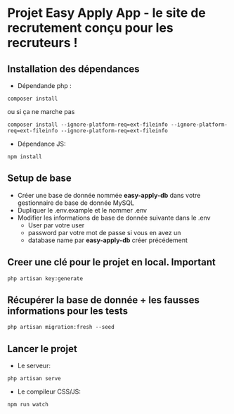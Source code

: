 # Projet Easy Apply App - le site de recrutement conçu pour les recruteurs !

## Installation des dépendances
- Dépendande php : 
``` 
composer install 
``` 
ou si ça ne marche pas 
``` 
composer install --ignore-platform-req=ext-fileinfo --ignore-platform-req=ext-fileinfo --ignore-platform-req=ext-fileinfo
```
- Dépendance JS: 
``` 
npm install 
```

## Setup de base 
- Créer une base de donnée nommée **easy-apply-db** dans votre gestionnaire de base de donnée MySQL
- Dupliquer le .env.example et le nommer .env
- Modifier les informations de base de donnée suivante dans le .env
  - User par votre user
  - password par votre mot de passe si vous en avez un
  - database name par **easy-apply-db** créer précédement

## Creer une clé pour le projet en local. Important
``` 
php artisan key:generate 
```

## Récupérer la base de donnée + les fausses informations pour les tests
```
php artisan migration:fresh --seed
```

## Lancer le projet 
- Le serveur: 
``` 
php artisan serve 
```
- Le compileur CSS/JS: 
``` 
npm run watch
```